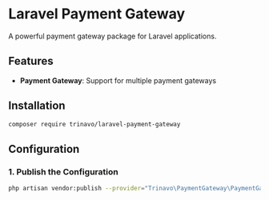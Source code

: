 # Laravel Payment Gateway

A powerful payment gateway package for Laravel applications.

## Features

- **Payment Gateway**: Support for multiple payment gateways

## Installation

```bash
composer require trinavo/laravel-payment-gateway
```

## Configuration

### 1. Publish the Configuration

```bash
php artisan vendor:publish --provider="Trinavo\PaymentGateway\PaymentGatewayServiceProvider" --tag="config"
```
